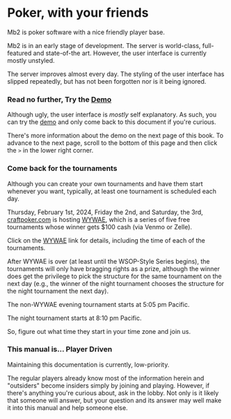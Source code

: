 # Poker, with your friends

Mb2 is poker software with a nice friendly player base.

Mb2 is in an early stage of development.  The server is world-class,
full-featured and state-of-the art.  However, the user interface is currently
mostly unstyled.

The server improves almost every day. The styling of the user interface has
slipped repeatedly, but has not been forgotten nor is it being ignored.

### Read no further, Try the [Demo](https://craftpoker.com)

Although ugly, the user interface is _mostly_ self explanatory.  As
such, you can try the [demo](https://craftpoker.com) and only come back to
this document if you're curious.

There's more information about the demo on the next page of this book.
To advance to the next page, scroll to the bottom of this page and
then click the `>` in the lower right corner.

### Come back for the tournaments

Although you can create your own tournaments and have them start
whenever you want, typically, at least one tournament is scheduled each day.

Thursday, February 1st, 2024, Friday the 2nd, and Saturday, the 3rd,
[craftpoker.com](https://craftpoker.com) is hosting
[WYWAE](series/2024/wywae.md), which is a series of five free tournaments
whose winner gets $100 cash (via Venmo or Zelle). 

Click on the 
[WYWAE](series/2024/wywae.md) link for details, including the time of each
of the tournaments.

After WYWAE is over (at least until the WSOP-Style Series begins), the
tournaments will only have bragging rights as a prize, although the
winner does get the privilege to pick the structure for the same
tournament on the next day (e.g., the winner of the night tournament
chooses the structure for the night tournament the next day).

The non-WYWAE evening tournament starts at 5:05 pm Pacific.

The night tournament starts at 8:10 pm Pacific. 

So, figure out what time they start in your time zone and join us.

### This manual is&hellip; Player Driven

Maintaining this documentation is currently, low-priority.

The regular players already know most of the information herein and
"outsiders" become insiders simply by joining and playing. However, if
there's anything you're curious about, ask in the lobby. Not only is
it likely that someone will answer, but your question and its answer
may well make it into this manual and help someone else.
